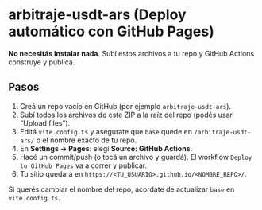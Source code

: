 # arbitraje-usdt-ars (Deploy automático con GitHub Pages)

**No necesitás instalar nada**. Subí estos archivos a tu repo y GitHub Actions construye y publica.

## Pasos
1. Creá un repo vacío en GitHub (por ejemplo `arbitraje-usdt-ars`).
2. Subí todos los archivos de este ZIP a la raíz del repo (podés usar “Upload files”).
3. Editá `vite.config.ts` y asegurate que `base` quede en `/arbitraje-usdt-ars/` o el nombre exacto de tu repo.
4. En **Settings → Pages**: elegí **Source: GitHub Actions**.
5. Hacé un commit/push (o tocá un archivo y guardá). El workflow `Deploy to GitHub Pages` va a correr y publicar.
6. Tu sitio quedará en `https://<TU_USUARIO>.github.io/<NOMBRE_REPO>/`.

Si querés cambiar el nombre del repo, acordate de actualizar `base` en `vite.config.ts`.
